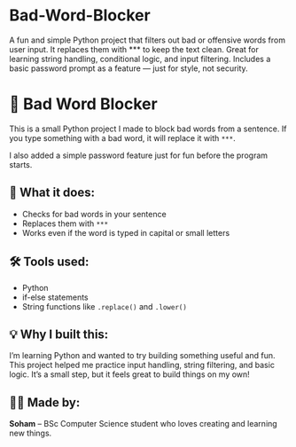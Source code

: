# Bad-Word-Blocker
A fun and simple Python project that filters out bad or offensive words from user input. It replaces them with *** to keep the text clean. Great for learning string handling, conditional logic, and input filtering.  Includes a basic password prompt as a feature — just for style, not security.

# 🧼 Bad Word Blocker

This is a small Python project I made to block bad words from a sentence. If you type something with a bad word, it will replace it with `***`.

I also added a simple password feature just for fun before the program starts.

## 📌 What it does:

- Checks for bad words in your sentence
- Replaces them with `***`
- Works even if the word is typed in capital or small letters

## 🛠 Tools used:

- Python
- if-else statements
- String functions like `.replace()` and `.lower()`

## 💡 Why I built this:

I’m learning Python and wanted to try building something useful and fun. This project helped me practice input handling, string filtering, and basic logic. It’s a small step, but it feels great to build things on my own!

## 🧑‍💻 Made by:

**Soham** – BSc Computer Science student who loves creating and learning new things.
